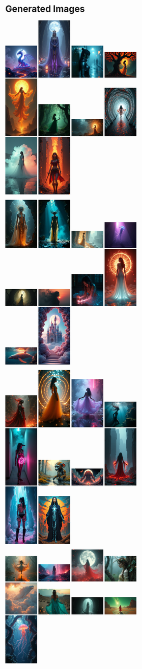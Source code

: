 # Generated Images



<img src="2025_07_18_01.png" width="100"/> <img src="2025_07_18_02.png" width="100"/> <img src="2025_07_18_03.png" width="100"/> <img src="2025_07_18_04.png" width="100"/> <img src="2025_07_18_05.png" width="100"/> <img src="2025_07_18_06.png" width="100"/> <img src="2025_07_18_07.png" width="100"/> <img src="2025_07_18_08.png" width="100"/> <img src="2025_07_18_09.png" width="100"/> <img src="2025_07_18_10.png" width="100"/>

<img src="2025_07_18_11.png" width="100"/> <img src="2025_07_18_12.png" width="100"/> <img src="2025_07_18_13.png" width="100"/> <img src="2025_07_18_14.png" width="100"/> <img src="2025_07_18_15.png" width="100"/> <img src="2025_07_18_16.png" width="100"/> <img src="2025_07_18_17.png" width="100"/> <img src="2025_07_18_18.png" width="100"/> <img src="2025_07_18_19.png" width="100"/> <img src="2025_07_18_20.png" width="100"/>

<img src="2025_07_18_21.png" width="100"/> <img src="2025_07_18_22.png" width="100"/> <img src="2025_07_18_23.png" width="100"/> <img src="2025_07_18_24.png" width="100"/> <img src="2025_07_18_25.png" width="100"/> <img src="2025_07_18_26.png" width="100"/> <img src="2025_07_18_27.png" width="100"/> <img src="2025_07_18_28.png" width="100"/> <img src="2025_07_18_29.png" width="100"/> <img src="2025_07_18_30.png" width="100"/>

<img src="2025_07_18_31.png" width="100"/> <img src="2025_07_18_32.png" width="100"/> <img src="2025_07_18_33.png" width="100"/> <img src="2025_07_18_34.png" width="100"/> <img src="2025_07_18_35.png" width="100"/> <img src="2025_07_18_36.png" width="100"/> <img src="2025_07_18_37.png" width="100"/> <img src="2025_07_18_38.png" width="100"/> <img src="2025_07_18_39.png" width="100"/>